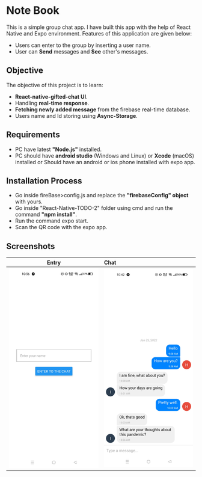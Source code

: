 # Note Book

This is a simple group chat app. I have built this app with the help of React Native and Expo environment. Features of this application are given below:
* Users can enter to the group by inserting a user name.
* User can **Send** messages and **See** other's messages.

## Objective

The objective of this project is to learn:
* **React-native-gifted-chat UI**.
* Handling **real-time response**.
* **Fetching newly added message** from the firebase real-time database.
* Users name and Id storing using **Async-Storage**.

## Requirements
* PC have latest **"Node.js"** installed.
* PC should have **android studio** (Windows and Linux) or **Xcode** (macOS) installed or Should have an android or ios phone installed with expo app.


## Installation Process

* Go inside fireBase>config.js and replace the **"firebaseConfig" object** with yours.
* Go inside "React-Native-TODO-2" folder using cmd and run the command **"npm install"**.
* Run the command expo start.
* Scan the QR code with the expo app.

## Screenshots

Entry             |  Chat          
:-------------------------:|:-------------------------
![](https://github.com/towhid135/React-Native-ChatApp/blob/main/ScreenShots/Entry.jpg)  |  ![](https://github.com/towhid135/React-Native-ChatApp/blob/main/ScreenShots/Chatting.jpg)